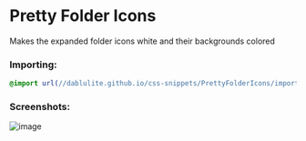# Pretty Folder Icons
Makes the expanded folder icons white and their backgrounds colored

### Importing:
```css
@import url(//dablulite.github.io/css-snippets/PrettyFolderIcons/import.css);
```

### Screenshots:
![image](https://github.com/DaBluLite/css-snippets/assets/73998678/53d0defb-0245-49cb-a517-b610ef7f5261)
